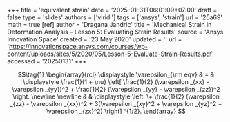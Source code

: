 +++
title = 'equivalent strain'
date = '2025-01-31T06:01:09+07:00'
draft = false
type = 'slides'
authors = ['viridi']
tags = ['ansys', 'strain']
url = '25a69'
math = true
[ref]
author = 'Dragana Jandric'
title = 'Mechanical Strain in Deformation Analysis – Lesson 5: Evaluating Strain Results'
source = 'Ansys Innovation Space'
created = '23 May 2020'
updated = ''
url = 'https://innovationspace.ansys.com/courses/wp-content/uploads/sites/5/2020/05/Lesson-5-Evaluate-Strain-Results.pdf'
accessed = '20250131'
+++
<!--mode-->

$$\tag{1}
\begin{array}{rcl}
\displaystyle \varepsilon_{\rm eqv} & = & \displaystyle  \frac{1}{1 + \nu} \left[ \frac{1}{2} (\varepsilon _{xx} - \varepsilon _{yy})^2 + \frac{1}{2} (\varepsilon _{yy} - \varepsilon _{zz})^2  \right. \newline \newline
& & \displaystyle \left.
\+ \frac{1}{2} (\varepsilon _{zz} - \varepsilon _{xx})^2 + 3(\varepsilon _{xy}^2 + \varepsilon _{yz}^2 + \varepsilon _{zx}^2) \right] ^{1/2}.
\end{array}
$$
